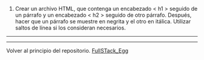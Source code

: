 1) Crear un archivo HTML, que contenga un encabezado < h1 > seguido de un párrafo y un
encabezado < h2 > seguido de otro párrafo. Después, hacer que un párrafo se muestre en
negrita y el otro en itálica. Utilizar saltos de línea si los consideran necesarios.

---
---

Volver al principio del repositorio. [FullSTack_Egg](https://github.com/megagringa/FullStack_Egg_Curso)